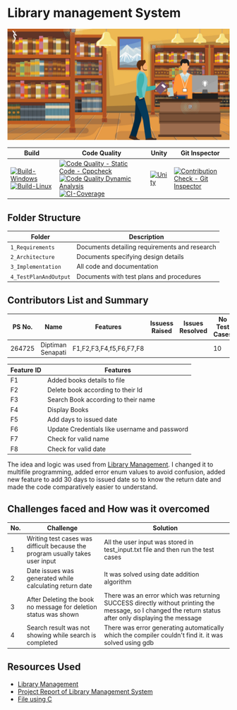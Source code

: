 # Library management System
![Library](https://github.com/Diptiman1999/LTTS_MiniProject_C/blob/master/1_Requirements/library.jpg)


|Build| Code Quality | Unity | Git Inspector |
|-----|--------------|-------|---------------|
|[![Build-Windows](https://github.com/Diptiman1999/LTTS_MiniProject_C/actions/workflows/build_windows.yml/badge.svg)](https://github.com/Diptiman1999/LTTS_MiniProject_C/actions/workflows/build_windows.yml) [![Build-Linux](https://github.com/Diptiman1999/LTTS_MiniProject_C/actions/workflows/build_linux.yml/badge.svg)](https://github.com/Diptiman1999/LTTS_MiniProject_C/actions/workflows/build_linux.yml) | [![Code Quality - Static Code - Cppcheck](https://github.com/Diptiman1999/LTTS_MiniProject_C/actions/workflows/cppcheck.yml/badge.svg)](https://github.com/Diptiman1999/LTTS_MiniProject_C/actions/workflows/cppcheck.yml) [![Code Quality Dynamic Analysis](https://github.com/Diptiman1999/LTTS_MiniProject_C/actions/workflows/dynamic_analysis.yml/badge.svg)](https://github.com/Diptiman1999/LTTS_MiniProject_C/actions/workflows/dynamic_analysis.yml) [![CI-Coverage](https://github.com/Diptiman1999/LTTS_MiniProject_C/actions/workflows/code_coverage.yml/badge.svg)](https://github.com/Diptiman1999/LTTS_MiniProject_C/actions/workflows/code_coverage.yml)| [![Unity](https://github.com/Diptiman1999/LTTS_MiniProject_C/actions/workflows/unity.yml/badge.svg)](https://github.com/Diptiman1999/LTTS_MiniProject_C/actions/workflows/unity.yml)|[![Contribution Check - Git Inspector](https://github.com/Diptiman1999/LTTS_MiniProject_C/actions/workflows/git_inspector.yml/badge.svg)](https://github.com/Diptiman1999/LTTS_MiniProject_C/actions/workflows/git_inspector.yml) |



## Folder Structure
Folder             | Description
-------------------| -----------------------------------------
`1_Requirements`   | Documents detailing requirements and research
`2_Architecture`         | Documents specifying design details
`3_Implementation` | All code and documentation
`4_TestPlanAndOutput`      | Documents with test plans and procedures

## Contributors List and Summary

PS No. |  Name   |    Features    | Issuess Raised |Issues Resolved|No Test Cases|Test Case Pass
-------|---------|----------------|----------------|---------------|-------------|--------------
264725 | Diptiman Senapati  | F1,F2,F3,F4,f5,F6,F7,F8    |      |    | 10   |10 


Feature ID | Features
-----------|---------
 F1 | Added books details to file
 F2 | Delete book according to their Id
 F3 | Search Book according to their name
 F4 | Display Books
 F5 | Add days to issued date
 F6 | Update Credentials like username and password
 F7 | Check for valid name
 F8 | Check for valid date
 
The idea and logic was used from [Library Management](https://aticleworld.com/library-management-system-project-in-c/). I changed it to multifile programming, added error enum values to avoid confusion, added new feature to add 30 days to issued date so to know the return date and made the code comparatively easier to understand.  
 
## Challenges faced and How was it overcomed
| No. | Challenge | Solution|
|-----|-----------|---------|
| 1 |Writing test cases was difficult because the program usually takes user input | All the user input was stored in test_input.txt file and then run the test cases |
| 2 |Date issues was generated while calculating return date | It was solved using date addition algorithm |
| 3 |After Deleting the book no message for deletion status was shown | There was an error which was returning SUCCESS directly without printing the message, so I changed the return status after only displaying the message |
| 4 |Search result was not showing while search is completed | There was error generating automatically which the compiler couldn't find it. it was solved using gdb |



## Resources Used
* [Library Management](https://aticleworld.com/library-management-system-project-in-c/)
* [Project Report of Library Management System ](https://www.daitm.org.in/wp-content/uploads/2019/04/Gr.-06library-project-report.p)
* [File using C](https://www.programiz.com/c-programming/c-file-input-output)
 
 
 
 
